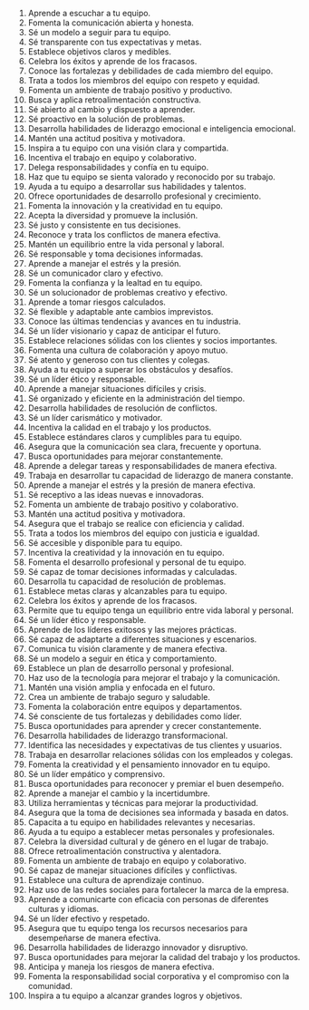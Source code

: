 1. Aprende a escuchar a tu equipo.
2. Fomenta la comunicación abierta y honesta.
3. Sé un modelo a seguir para tu equipo.
4. Sé transparente con tus expectativas y metas.
5. Establece objetivos claros y medibles.
6. Celebra los éxitos y aprende de los fracasos.
7. Conoce las fortalezas y debilidades de cada miembro del equipo.
8. Trata a todos los miembros del equipo con respeto y equidad.
9. Fomenta un ambiente de trabajo positivo y productivo.
10. Busca y aplica retroalimentación constructiva.
11. Sé abierto al cambio y dispuesto a aprender.
12. Sé proactivo en la solución de problemas.
13. Desarrolla habilidades de liderazgo emocional e inteligencia emocional.
14. Mantén una actitud positiva y motivadora.
15. Inspira a tu equipo con una visión clara y compartida.
16. Incentiva el trabajo en equipo y colaborativo.
17. Delega responsabilidades y confía en tu equipo.
18. Haz que tu equipo se sienta valorado y reconocido por su trabajo.
19. Ayuda a tu equipo a desarrollar sus habilidades y talentos.
20. Ofrece oportunidades de desarrollo profesional y crecimiento.
21. Fomenta la innovación y la creatividad en tu equipo.
22. Acepta la diversidad y promueve la inclusión.
23. Sé justo y consistente en tus decisiones.
24. Reconoce y trata los conflictos de manera efectiva.
25. Mantén un equilibrio entre la vida personal y laboral.
26. Sé responsable y toma decisiones informadas.
27. Aprende a manejar el estrés y la presión.
28. Sé un comunicador claro y efectivo.
29. Fomenta la confianza y la lealtad en tu equipo.
30. Sé un solucionador de problemas creativo y efectivo.
31. Aprende a tomar riesgos calculados.
32. Sé flexible y adaptable ante cambios imprevistos.
33. Conoce las últimas tendencias y avances en tu industria.
34. Sé un líder visionario y capaz de anticipar el futuro.
35. Establece relaciones sólidas con los clientes y socios importantes.
36. Fomenta una cultura de colaboración y apoyo mutuo.
37. Sé atento y generoso con tus clientes y colegas.
38. Ayuda a tu equipo a superar los obstáculos y desafíos.
39. Sé un líder ético y responsable.
40. Aprende a manejar situaciones difíciles y crisis.
41. Sé organizado y eficiente en la administración del tiempo.
42. Desarrolla habilidades de resolución de conflictos.
43. Sé un líder carismático y motivador.
44. Incentiva la calidad en el trabajo y los productos.
45. Establece estándares claros y cumplibles para tu equipo.
46. Asegura que la comunicación sea clara, frecuente y oportuna.
47. Busca oportunidades para mejorar constantemente.
48. Aprende a delegar tareas y responsabilidades de manera efectiva.
49. Trabaja en desarrollar tu capacidad de liderazgo de manera constante.
50. Aprende a manejar el estrés y la presión de manera efectiva.
51. Sé receptivo a las ideas nuevas e innovadoras.
52. Fomenta un ambiente de trabajo positivo y colaborativo.
53. Mantén una actitud positiva y motivadora.
54. Asegura que el trabajo se realice con eficiencia y calidad.
55. Trata a todos los miembros del equipo con justicia e igualdad.
56. Sé accesible y disponible para tu equipo.
57. Incentiva la creatividad y la innovación en tu equipo.
58. Fomenta el desarrollo profesional y personal de tu equipo.
59. Sé capaz de tomar decisiones informadas y calculadas.
60. Desarrolla tu capacidad de resolución de problemas.
61. Establece metas claras y alcanzables para tu equipo.
62. Celebra los éxitos y aprende de los fracasos.
63. Permite que tu equipo tenga un equilibrio entre vida laboral y personal.
64. Sé un líder ético y responsable.
65. Aprende de los líderes exitosos y las mejores prácticas.
66. Sé capaz de adaptarte a diferentes situaciones y escenarios.
67. Comunica tu visión claramente y de manera efectiva.
68. Sé un modelo a seguir en ética y comportamiento.
69. Establece un plan de desarrollo personal y profesional.
70. Haz uso de la tecnología para mejorar el trabajo y la comunicación.
71. Mantén una visión amplia y enfocada en el futuro.
72. Crea un ambiente de trabajo seguro y saludable.
73. Fomenta la colaboración entre equipos y departamentos.
74. Sé consciente de tus fortalezas y debilidades como líder.
75. Busca oportunidades para aprender y crecer constantemente.
76. Desarrolla habilidades de liderazgo transformacional.
77. Identifica las necesidades y expectativas de tus clientes y usuarios.
78. Trabaja en desarrollar relaciones sólidas con los empleados y colegas.
79. Fomenta la creatividad y el pensamiento innovador en tu equipo.
80. Sé un líder empático y comprensivo.
81. Busca oportunidades para reconocer y premiar el buen desempeño.
82. Aprende a manejar el cambio y la incertidumbre.
83. Utiliza herramientas y técnicas para mejorar la productividad.
84. Asegura que la toma de decisiones sea informada y basada en datos.
85. Capacita a tu equipo en habilidades relevantes y necesarias.
86. Ayuda a tu equipo a establecer metas personales y profesionales.
87. Celebra la diversidad cultural y de género en el lugar de trabajo.
88. Ofrece retroalimentación constructiva y alentadora.
89. Fomenta un ambiente de trabajo en equipo y colaborativo.
90. Sé capaz de manejar situaciones difíciles y conflictivas.
91. Establece una cultura de aprendizaje continuo.
92. Haz uso de las redes sociales para fortalecer la marca de la empresa.
93. Aprende a comunicarte con eficacia con personas de diferentes culturas y idiomas.
94. Sé un líder efectivo y respetado.
95. Asegura que tu equipo tenga los recursos necesarios para desempeñarse de manera efectiva.
96. Desarrolla habilidades de liderazgo innovador y disruptivo.
97. Busca oportunidades para mejorar la calidad del trabajo y los productos.
98. Anticipa y maneja los riesgos de manera efectiva.
99. Fomenta la responsabilidad social corporativa y el compromiso con la comunidad.
100. Inspira a tu equipo a alcanzar grandes logros y objetivos.